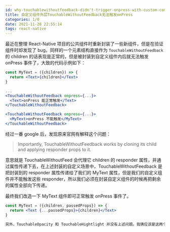 ```yaml
---
id: why-touchablewithoutfeedback-didn't-trigger-onpress-with-custom-component-as-children
title: 自定义组件外层TouchableWithoutFeedback无法触发onPress
categories: 1/0
date: 2021-11-28 22:55:14
tags: react-native
---
```


最近在整理 React-Native 项目的公共组件时重新封装了一些新组件，但是在验证组件时却发现了 bug，同样的一个元素结构直接作为 `TouchableWithoutFeedback` 的 children 的话表现是正常的，但是被封装到自定义组件内后就无法触发 onPress 事件了，大致的代码示例如下：

```jsx
const MyText = ({children}) => {
  return <Text>{children}</Text>
} 

...
<TouchableWithoutFeedback onpress={...}>
  <Text>onPress 能正常触发</Text>
</TouchableWithoutFeedback>

<TouchableWithoutFeedback onpress={...}>
  <MyText>onPress 不能触发</MyText>
</TouchableWithoutFeedback>
```

经过一番 google 后，发现原来官网有解释这个问题：

>  Importantly, TouchableWithoutFeedback works by cloning its child and applying responder props to it.

意思就是 TouchableWithoutFeed 会代理它 children 的 responder 属性，并通过属性传递下去，在上述封装的自定义场景中，TouchableWithoutFeedback 是把封装到的 responder 属性传递给了我们的 MyText 属性，但是我们的自定义组件并不能触发这些 responder，所以我们必须在封装自定义组件的时候再把剩余的属性全部向下传递。

最终我们改造一下 MyText 组件即可正常触发 onPress 事件了。

```jsx
const MyText = ({children, passedProps}) => {
  return <Text {...passedProps}>{children}</Text>
}

另外，TouchableOpacity 和 TouchableHightlight 并没有上述问题。我猜应该是这两个组件内部有子元素来接收封装的 responder 属性，因为这两个组件还有一些样式的行为也是需要有内部的元素来承担实现的。